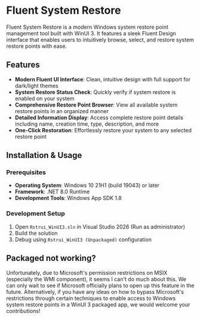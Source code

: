 # Fluent System Restore
Fluent System Restore is a modern Windows system restore point management tool built with WinUI 3. It features a sleek Fluent Design interface that enables users to intuitively browse, select, and restore system restore points with ease.

## Features
- **Modern Fluent UI Interface**: Clean, intuitive design with full support for dark/light themes
- **System Restore Status Check**: Quickly verify if system restore is enabled on your system
- **Comprehensive Restore Point Browser**: View all available system restore points in an organized manner
- **Detailed Information Display**: Access complete restore point details including name, creation time, type, description, and more
- **One-Click Restoration**: Effortlessly restore your system to any selected restore point

## Installation & Usage

### Prerequisites
- **Operating System**: Windows 10 21H1 (build 19043) or later
- **Framework**: .NET 8.0 Runtime
- **Development Tools**: Windows App SDK 1.8

### Development Setup
1. Open `Rstrui_WinUI3.sln` in Visual Studio 2026 (Run as administrator)
2. Build the solution
3. Debug using `Rstrui_WinUI3 (Unpackaged)` configuration

## Packaged not working?
Unfortunately, due to Microsoft's permission restrictions on MSIX (especially the WMI component), it seems I can't do much about this. We can only wait to see if Microsoft officially plans to open up this feature in the future. Alternatively, if you have any ideas on how to bypass Microsoft's restrictions through certain techniques to enable access to Windows system restore points in a WinUI 3 packaged app, we would welcome your contributions!